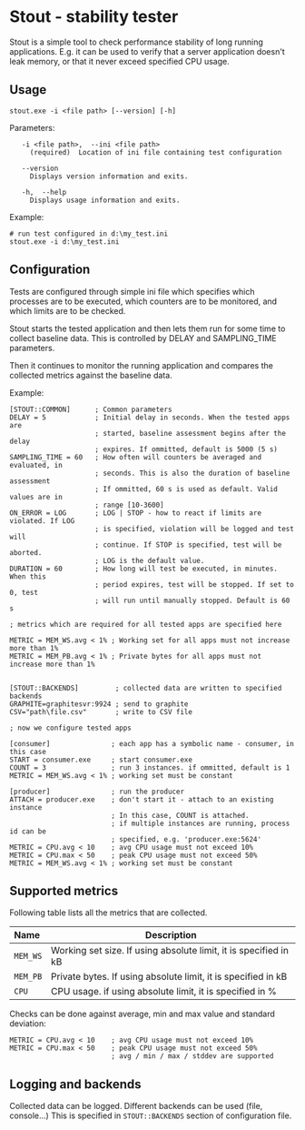 Stout - stability tester
========================

Stout is a simple tool to check performance stability of long running 
applications. E.g. it can be used to verify that a server application doesn't
leak memory, or that it never exceed specified CPU usage.

Usage
-----


~~~
stout.exe -i <file path> [--version] [-h]
~~~
 
Parameters:

~~~
   -i <file path>,  --ini <file path>
     (required)  Location of ini file containing test configuration

   --version
     Displays version information and exits.

   -h,  --help
     Displays usage information and exits.
~~~

Example:

~~~
# run test configured in d:\my_test.ini
stout.exe -i d:\my_test.ini
~~~


Configuration
-------------

Tests are configured through simple ini file which specifies which processes are
to be executed, which counters are to be monitored, and which limits are to be
checked.

Stout starts the tested application and then lets them run for some time to 
collect baseline data. This is controlled by DELAY and SAMPLING_TIME parameters.

Then it continues to monitor the running application and compares the collected
metrics against the baseline data.

Example:

~~~{.ini}
[STOUT::COMMON]      ; Common parameters 
DELAY = 5            ; Initial delay in seconds. When the tested apps are
                     ; started, baseline assessment begins after the delay 
                     ; expires. If ommitted, default is 5000 (5 s)
SAMPLING_TIME = 60   ; How often will counters be averaged and evaluated, in 
                     ; seconds. This is also the duration of baseline assessment
                     ; If ommitted, 60 s is used as default. Valid values are in
                     ; range [10-3600]
ON_ERROR = LOG       ; LOG | STOP - how to react if limits are violated. If LOG
                     ; is specified, violation will be logged and test will
                     ; continue. If STOP is specified, test will be aborted.
                     ; LOG is the default value. 
DURATION = 60        ; How long will test be executed, in minutes. When this 
                     ; period expires, test will be stopped. If set to 0, test
                     ; will run until manually stopped. Default is 60 s
                     
; metrics which are required for all tested apps are specified here

METRIC = MEM_WS.avg < 1% ; Working set for all apps must not increase more than 1%
METRIC = MEM_PB.avg < 1% ; Private bytes for all apps must not increase more than 1%


[STOUT::BACKENDS]         ; collected data are written to specified backends
GRAPHITE=graphitesvr:9924 ; send to graphite
CSV="path\file.csv"       ; write to CSV file

; now we configure tested apps

[consumer]               ; each app has a symbolic name - consumer, in this case
START = consumer.exe     ; start consumer.exe
COUNT = 3                ; run 3 instances. if ommitted, default is 1
METRIC = MEM_WS.avg < 1% ; working set must be constant

[producer]               ; run the producer
ATTACH = producer.exe    ; don't start it - attach to an existing instance 
                         ; In this case, COUNT is attached.
                         ; if multiple instances are running, process id can be
                         ; specified, e.g. 'producer.exe:5624'
METRIC = CPU.avg < 10    ; avg CPU usage must not exceed 10%
METRIC = CPU.max < 50    ; peak CPU usage must not exceed 50%
METRIC = MEM_WS.avg < 1% ; working set must be constant
~~~


Supported metrics
-----------------

Following table lists all the metrics that are collected. 

Name       | Description
:----------|----------------------------------------------------------
`MEM_WS`   | Working set size. If using absolute limit, it is specified in kB    
`MEM_PB`   | Private bytes. If using absolute limit, it is specified in kB        
`CPU`      | CPU usage. if using absolute limit, it is specified in %            

Checks can be done against average, min and max value and standard deviation:

~~~
METRIC = CPU.avg < 10    ; avg CPU usage must not exceed 10%
METRIC = CPU.max < 50    ; peak CPU usage must not exceed 50%
                         ; avg / min / max / stddev are supported
~~~


Logging and backends
--------------------

Collected data can be logged. Different backends can be used (file, console...)
This is specified in `STOUT::BACKENDS` section of configuration file.

